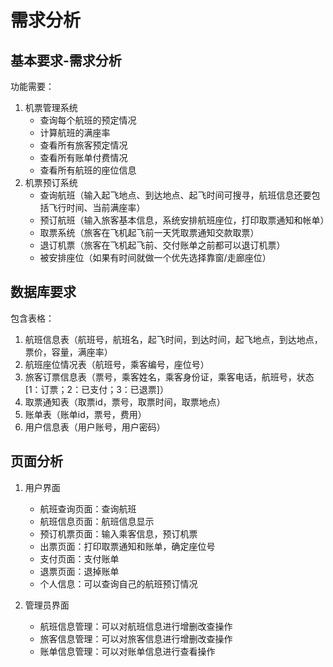 # 需求分析

## 基本要求-需求分析
功能需要：
1. 机票管理系统
   + 查询每个航班的预定情况
   + 计算航班的满座率
   + 查看所有旅客预定情况
   + 查看所有账单付费情况
   + 查看所有航班的座位信息
2. 机票预订系统
   + 查询航班（输入起飞地点、到达地点、起飞时间可搜寻，航班信息还要包括飞行时间、当前满座率）
   + 预订航班（输入旅客基本信息，系统安排航班座位，打印取票通知和帐单）
   + 取票系统（旅客在飞机起飞前一天凭取票通知交款取票）
   + 退订机票（旅客在飞机起飞前、交付账单之前都可以退订机票）
   + 被安排座位（如果有时间就做一个优先选择靠窗/走廊座位）


## 数据库要求
包含表格：
1. 航班信息表（航班号，航班名，起飞时间，到达时间，起飞地点，到达地点，票价，容量，满座率）
2. 航班座位情况表（航班号，乘客编号，座位号）
3. 旅客订票信息表（票号，乘客姓名，乘客身份证，乘客电话，航班号，状态[1：订票；2：已支付；3：已退票]）
4. 取票通知表（取票id，票号，取票时间，取票地点）
5. 账单表（账单id，票号，费用）
6. 用户信息表（用户账号，用户密码）


## 页面分析
1. 用户界面
   + 航班查询页面：查询航班
   + 航班信息页面：航班信息显示
   + 预订机票页面：输入乘客信息，预订机票
   + 出票页面：打印取票通知和账单，确定座位号
   + 支付页面：支付账单
   + 退票页面：退掉账单
   + 个人信息：可以查询自己的航班预订情况
   
2. 管理员界面
   + 航班信息管理：可以对航班信息进行增删改查操作
   + 旅客信息管理：可以对旅客信息进行增删改查操作
   + 账单信息管理：可以对账单信息进行查看操作
